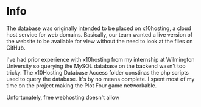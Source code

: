 # Info
The database was originally intended to be placed on x10hosting, a cloud host service for web domains.
Basically, our team wanted a live version of the website to be available for view without the need
to look at the files on GitHub.

I've had prior experience with x10hosting from my internship at Wilmington University so querying the
MySQL database on the backend wasn't too tricky. The x10Hosting Database Access folder constinas the
php scripts used to query the database. It's by no means complete. I spent most of my time on the project
making the Plot Four game networkable.

Unfortunately, free webhosting doesn't allow